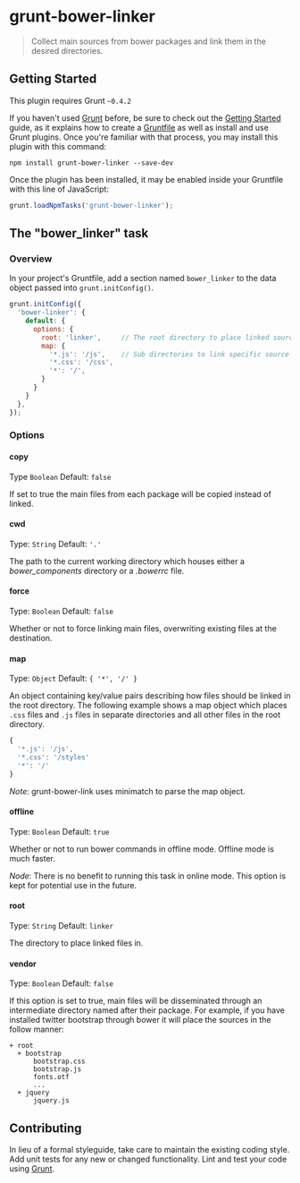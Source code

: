 # grunt-bower-linker

> Collect main sources from bower packages and link them in the desired directories.

## Getting Started
This plugin requires Grunt `~0.4.2`

If you haven't used [Grunt](http://gruntjs.com/) before, be sure to check out the [Getting Started](http://gruntjs.com/getting-started) guide, as it explains how to create a [Gruntfile](http://gruntjs.com/sample-gruntfile) as well as install and use Grunt plugins. Once you're familiar with that process, you may install this plugin with this command:

```shell
npm install grunt-bower-linker --save-dev
```

Once the plugin has been installed, it may be enabled inside your Gruntfile with this line of JavaScript:

```js
grunt.loadNpmTasks('grunt-bower-linker');
```

## The "bower_linker" task

### Overview
In your project's Gruntfile, add a section named `bower_linker` to the data object passed into `grunt.initConfig()`.

```js
grunt.initConfig({
  'bower-linker': {
    default: {
      options: {
        root: 'linker',     // The root directory to place linked sources.
        map: {
          '*.js': '/js',    // Sub directories to link specific source types.
          '*.css': '/css',
          '*': '/', 
        }
      }
    }
  },
});
```

### Options

#### copy

Type `Boolean` 
Default: `false`

If set to true the main files from each package will be copied instead of linked.

#### cwd

Type: `String` 
Default: `'.'`

The path to the current working directory which houses either a _bower_components_ directory or a _.bowerrc_ file.

#### force

Type: `Boolean` 
Default: `false`

Whether or not to force linking main files, overwriting existing files at the destination.

#### map

Type: `Object` 
Default: `{ '*', '/' }`

An object containing key/value pairs describing how files should be linked in the root directory.  The following example shows a map object which places `.css` files and `.js` files in separate directories and all other files in the root directory.

```javascript
{
  '*.js': '/js',
  '*.css': '/styles'
  '*': '/'
}
```

*Note*: grunt-bower-link uses minimatch to parse the map object.

#### offline

Type: `Boolean` 
Default: `true`

Whether or not to run bower commands in offline mode.  Offline mode is much faster.

*Node*: There is no benefit to running this task in online mode.  This option is kept for potential use in the future.

#### root

Type: `String` 
Default: `linker`

The directory to place linked files in.

#### vendor

Type: `Boolean` 
Default: `false`

If this option is set to true, main files will be disseminated through an intermediate directory named after their package.  For example, if you have installed twitter bootstrap through bower it will place the sources in the follow manner:

```text
+ root
  + bootstrap
      bootstrap.css
      bootstrap.js
      fonts.otf
      ...
  + jquery
      jquery.js
```

## Contributing
In lieu of a formal styleguide, take care to maintain the existing coding style. Add unit tests for any new or changed functionality. Lint and test your code using [Grunt](http://gruntjs.com/).
